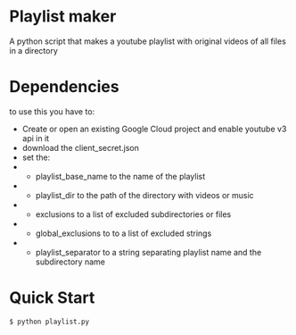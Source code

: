 
# Playlist maker

A python script that makes a youtube playlist with original videos of all files in a directory

# Dependencies

to use this you have to:
- Create or open an existing Google Cloud project and enable youtube v3 api in it
- download the client_secret.json
- set the:
- - playlist_base_name to the name of the playlist
- - playlist_dir to the path of the directory with videos or music
- - exclusions to a list of excluded subdirectories or files
- - global_exclusions to to a list of excluded strings
- - playlist_separator to a string separating playlist name and the subdirectory name

# Quick Start

```console
$ python playlist.py
```
